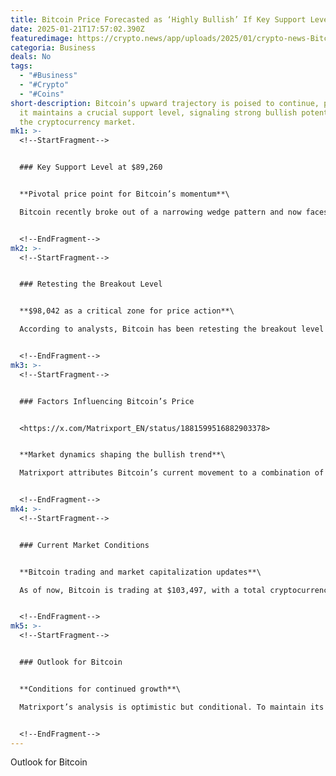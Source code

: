 ```yaml
---
title: Bitcoin Price Forecasted as ‘Highly Bullish’ If Key Support Level Holds
date: 2025-01-21T17:57:02.390Z
featuredimage: https://crypto.news/app/uploads/2025/01/crypto-news-Bitcoins-resurgence-option01-1380x820.webp
categoria: Business
deals: No
tags:
  - "#Business"
  - "#Crypto"
  - "#Coins"
short-description: Bitcoin’s upward trajectory is poised to continue, provided
  it maintains a crucial support level, signaling strong bullish potential for
  the cryptocurrency market.
mk1: >-
  <!--StartFragment-->


  ### Key Support Level at $89,260


  **Pivotal price point for Bitcoin’s momentum**\

  Bitcoin recently broke out of a narrowing wedge pattern and now faces a critical test at $89,260. This support level, identified by Matrixport, is crucial for sustaining the cryptocurrency’s upward momentum. If Bitcoin holds above this threshold, it is likely to maintain its bullish trajectory.


  <!--EndFragment-->
mk2: >-
  <!--StartFragment-->


  ### Retesting the Breakout Level


  **$98,042 as a critical zone for price action**\

  According to analysts, Bitcoin has been retesting the breakout level at $98,042, a significant area that could determine its short-term outlook. Markus Thielen, an independent analyst, emphasized that staying above this level will keep Bitcoin in a “highly bullish” position.


  <!--EndFragment-->
mk3: >-
  <!--StartFragment-->


  ### Factors Influencing Bitcoin’s Price


  <https://x.com/Matrixport_EN/status/1881599516882903378>


  **Market dynamics shaping the bullish trend**\

  Matrixport attributes Bitcoin’s current movement to a combination of inflation concerns and strategic market optimism. Since mid-November, Bitcoin has navigated within a wedge pattern, reflecting the interplay of these factors on its price action.


  <!--EndFragment-->
mk4: >-
  <!--StartFragment-->


  ### Current Market Conditions


  **Bitcoin trading and market capitalization updates**\

  As of now, Bitcoin is trading at $103,497, with a total cryptocurrency market capitalization of $3.56 trillion. These figures highlight the market’s resilience and underscore Bitcoin's dominance as a key player in the digital asset space.


  <!--EndFragment-->
mk5: >-
  <!--StartFragment-->


  ### Outlook for Bitcoin


  **Conditions for continued growth**\

  Matrixport’s analysis is optimistic but conditional. To maintain its bullish outlook, Bitcoin must defend the $89,260 support level in the coming days. If successful, the cryptocurrency could see further price growth, reinforcing its status as a valuable asset in the financial ecosystem.


  <!--EndFragment-->
---
```

<!--StartFragment-->

Outlook for Bitcoin

<!--EndFragment-->